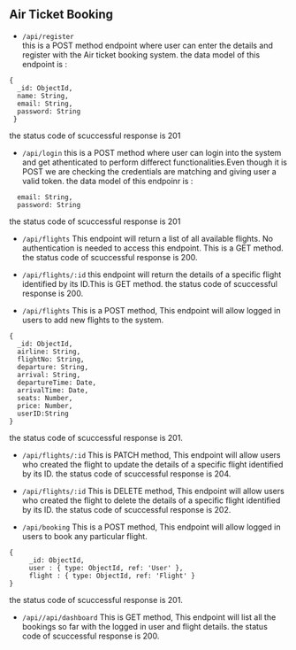 ## Air Ticket Booking

- `/api/register`  
  this is a POST method endpoint where user can enter the details and register with the Air ticket booking system.
  the data model of this endpoint is :
```
{
  _id: ObjectId,
  name: String,
  email: String,
  password: String
 }
```
the status code of scuccessful response is 201

- `/api/login`
  this is a POST method where user can login into the system and get athenticated to perform differect functionalities.Even though it is POST we are checking the credentials are matching and giving user a valid token.
  the data model of this endpoinr is :
```
  email: String,
  password: String
```
the status code of scuccessful response is 201

- `/api/flights`
  This endpoint will return a list of all available flights.
  No authentication is needed to access this endpoint.
  This is a GET method.
the status code of scuccessful response is 200.

- `/api/flights/:id`
  this endpoint will return the details of a specific flight identified by its ID.This is GET method.
 the status code of scuccessful response is 200.

- `/api/flights`
  This is a POST method,
  This endpoint will allow logged in users to add new flights to the system.
```
{
  _id: ObjectId,
  airline: String,
  flightNo: String,
  departure: String,
  arrival: String,
  departureTime: Date,
  arrivalTime: Date,
  seats: Number,
  price: Number,
  userID:String
}
```
 the status code of scuccessful response is 201.

- `/api/flights/:id`
  This is PATCH method,
  This endpoint will allow users who created the flight to update the details of a specific flight identified by its ID.
 the status code of scuccessful response is 204.

- `/api/flights/:id`
  This is DELETE method,
    This endpoint will allow users who created the flight to delete the details of a specific flight identified by its ID.
 the status code of scuccessful response is 202.

- `/api/booking`
  This is a POST method,
  This endpoint will allow logged in users to book any particular flight.
```
{
	 _id: ObjectId,
	 user : { type: ObjectId, ref: 'User' },
	 flight : { type: ObjectId, ref: 'Flight' }
}

```
 the status code of scuccessful response is 201.


- `/api//api/dashboard`
  This is GET method,
  This endpoint will list all the bookings so far with the logged in user and flight details.
the status code of scuccessful response is 200.